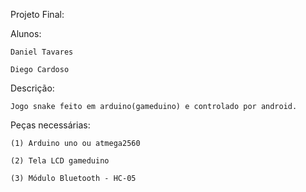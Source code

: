 Projeto Final:

Alunos:

    Daniel Tavares
  
    Diego Cardoso
  
Descrição:

    Jogo snake feito em arduino(gameduino) e controlado por android.
  
Peças necessárias:

    (1) Arduino uno ou atmega2560
  
    (2) Tela LCD gameduino
  
    (3) Módulo Bluetooth - HC-05
